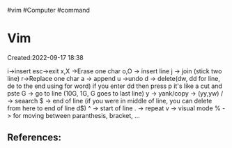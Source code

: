 #vim #Computer #command 


# Vim
Created:2022-09-17 18:38

i->insert
esc->exit
x,X ->Erase one char
o,O -> insert line
j -> join (stick two line)
r->Replace one char
a -> append
u ->undo
d -> delete(dw, dd for line, de to the end using for word) if you enter dd then press p it's like a cut and pste
G -> go to line (10G, 1G, G goes to last line)
y -> yank/copy -> (yy,yw)
/ -> seaarch
$ -> end of line (if you were in middle of line, you can delete from here to end of line d$)
^ -> start of line 
. -> repeat
v -> visual mode
% -> for moving between paranthesis, bracket, ...



## References:


